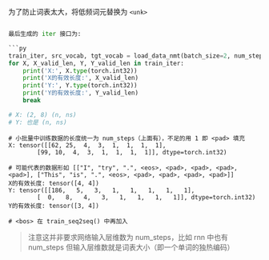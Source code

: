 为了防止词表太大，将低频词元替换为 `<unk>`

```py

最后生成的 iter 接口为:

```py
train_iter, src_vocab, tgt_vocab = load_data_nmt(batch_size=2, num_steps=8)
for X, X_valid_len, Y, Y_valid_len in train_iter:
    print('X:', X.type(torch.int32))
    print('X的有效长度:', X_valid_len)
    print('Y:', Y.type(torch.int32))
    print('Y的有效长度:', Y_valid_len)
    break

# X: (2, 8) (n, ns)
# Y: 也是 (n, ns)
```

```
# 小批量中训练数据的长度统一为 num_steps（上面有），不足的用 1 即 <pad> 填充
X: tensor([[62, 25,  4,  3,  1,  1,  1,  1],
        [99, 10,  4,  3,  1,  1,  1,  1]], dtype=torch.int32)

# 可能代表的数据形如 [["I", "try", ".", <eos>, <pad>, <pad>, <pad>, <pad>], ["This", "is", ".", <eos>, <pad>, <pad>, <pad>, <pad>]]
X的有效长度: tensor([4, 4])
Y: tensor([[186,   5,   3,   1,   1,   1,   1,   1],
        [  0,   8,   4,   3,   1,   1,   1,   1]], dtype=torch.int32)
Y的有效长度: tensor([3, 4])

# <bos> 在 train_seq2seq() 中再加入
```

> 注意这并非要求网络输入层维数为 num_steps，比如 rnn 中也有 num_steps 但输入层维数就是词表大小（即一个单词的独热编码）
